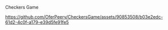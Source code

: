 Checkers Game

https://github.com/OferPeery/CheckersGame/assets/90853508/b03e2edc-61d2-4c0f-a179-e39d5fe91fe5

